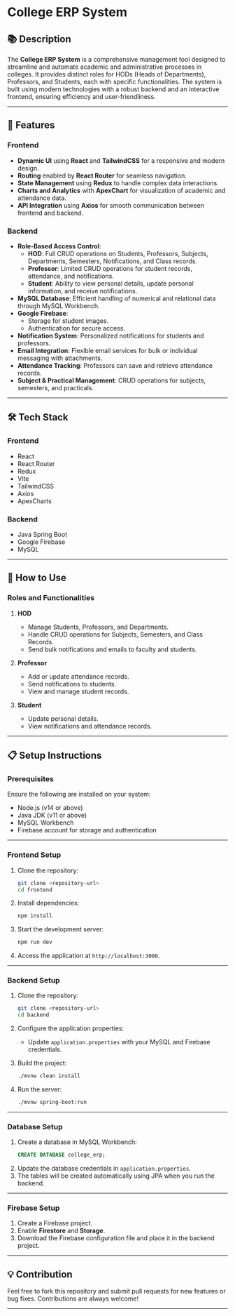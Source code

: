 
# College ERP System

## 📚 Description  
The **College ERP System** is a comprehensive management tool designed to streamline and automate academic and administrative processes in colleges. It provides distinct roles for HODs (Heads of Departments), Professors, and Students, each with specific functionalities. The system is built using modern technologies with a robust backend and an interactive frontend, ensuring efficiency and user-friendliness.

---

## 🌟 Features  

### **Frontend**  
- **Dynamic UI** using **React** and **TailwindCSS** for a responsive and modern design.  
- **Routing** enabled by **React Router** for seamless navigation.  
- **State Management** using **Redux** to handle complex data interactions.  
- **Charts and Analytics** with **ApexChart** for visualization of academic and attendance data.  
- **API Integration** using **Axios** for smooth communication between frontend and backend.  

### **Backend**  
- **Role-Based Access Control**:  
  - **HOD**: Full CRUD operations on Students, Professors, Subjects, Departments, Semesters, Notifications, and Class records.  
  - **Professor**: Limited CRUD operations for student records, attendance, and notifications.  
  - **Student**: Ability to view personal details, update personal information, and receive notifications.  
- **MySQL Database**: Efficient handling of numerical and relational data through MySQL Workbench.  
- **Google Firebase**:  
  - Storage for student images.  
  - Authentication for secure access.  
- **Notification System**: Personalized notifications for students and professors.  
- **Email Integration**: Flexible email services for bulk or individual messaging with attachments.  
- **Attendance Tracking**: Professors can save and retrieve attendance records.  
- **Subject & Practical Management**: CRUD operations for subjects, semesters, and practicals.  

---

## 🛠️ Tech Stack  

### **Frontend**  
- React  
- React Router  
- Redux  
- Vite  
- TailwindCSS  
- Axios  
- ApexCharts  

### **Backend**  
- Java Spring Boot  
- Google Firebase  
- MySQL  

---

## 🚀 How to Use  

### **Roles and Functionalities**  

1. **HOD**  
   - Manage Students, Professors, and Departments.  
   - Handle CRUD operations for Subjects, Semesters, and Class Records.  
   - Send bulk notifications and emails to faculty and students.  

2. **Professor**  
   - Add or update attendance records.  
   - Send notifications to students.  
   - View and manage student records.  

3. **Student**  
   - Update personal details.  
   - View notifications and attendance records.  

---

## 📋 Setup Instructions  

### **Prerequisites**  
Ensure the following are installed on your system:  
- Node.js (v14 or above)  
- Java JDK (v11 or above)  
- MySQL Workbench  
- Firebase account for storage and authentication  

---

### **Frontend Setup**  
1. Clone the repository:  
   ```bash  
   git clone <repository-url>  
   cd frontend  
   ```  
2. Install dependencies:  
   ```bash  
   npm install  
   ```  
3. Start the development server:  
   ```bash  
   npm run dev  
   ```  
4. Access the application at `http://localhost:3000`.

---

### **Backend Setup**  
1. Clone the repository:  
   ```bash  
   git clone <repository-url>  
   cd backend  
   ```  
2. Configure the application properties:  
   - Update `application.properties` with your MySQL and Firebase credentials.  

3. Build the project:  
   ```bash  
   ./mvnw clean install  
   ```  
4. Run the server:  
   ```bash  
   ./mvnw spring-boot:run  
   ```  

---

### **Database Setup**  
1. Create a database in MySQL Workbench:  
   ```sql  
   CREATE DATABASE college_erp;  
   ```  
2. Update the database credentials in `application.properties`.  
3. The tables will be created automatically using JPA when you run the backend.

---

### **Firebase Setup**  
1. Create a Firebase project.  
2. Enable **Firestore** and **Storage**.  
3. Download the Firebase configuration file and place it in the backend project.  

---

## 💡 Contribution  
Feel free to fork this repository and submit pull requests for new features or bug fixes. Contributions are always welcome!

---

